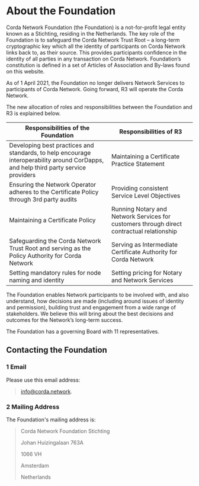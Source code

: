 # About the Foundation 

Corda Network Foundation (the Foundation) is a not-for-profit legal entity known as a Stichting, residing in the Netherlands. The key role of the Foundation is to safeguard the Corda Network Trust Root – a long-term cryptographic key which all the identity of participants on Corda Network links back to, as their source. This provides participants confidence in the identity of all parties in any transaction on Corda Network. Foundation’s constitution is defined in a set of Articles of Association and By-laws found on this website.

As of 1 April 2021, the Foundation no longer delivers Network Services to participants of Corda Network. Going forward, R3 will operate the Corda Network. 

The new allocation of roles and responsibilities between the Foundation and R3 is explained below.


| Responsibilities of the Foundation                                                                                                  	| Responsibilities of R3                                                                    	|
|-------------------------------------------------------------------------------------------------------------------------------------	|------------------------------------------------------------------------------------------- |
| Developing best practices and standards, to help encourage interoperability around CorDapps, and help third party service providers 	| Maintaining a Certificate Practice Statement                                               |
| Ensuring the Network Operator adheres to the Certificate Policy through 3rd party audits                                            	| Providing consistent Service Level Objectives                                        	|
| Maintaining a Certificate Policy                                                                                                    	| Running Notary and Network Services for customers through direct contractual relationship 	|
| Safeguarding the Corda Network Trust Root and serving as the Policy Authority for Corda Network                                     	| Serving as Intermediate Certificate Authority for Corda Network                          |
| Setting mandatory rules for node naming and identity                                                                                	| Setting pricing for Notary and Network Services                                           	|




The Foundation enables Network participants to be involved with, and also understand, how decisions are made (including around issues of identity and permission), building trust and engagement from a wide range of stakeholders. We believe this will bring about the best decisions and outcomes for the Network’s long-term success.

The Foundation has a governing Board with 11 representatives.



## Contacting the Foundation


### 1 Email

Please use this email address:
> info@corda.network. 


### 2 Mailing Address

The Foundation's mailing address is:

> Corda Network Foundation Stichting
>
> Johan Huizingalaan 763A
>
> 1066 VH
>
> Amsterdam
>
> Netherlands
